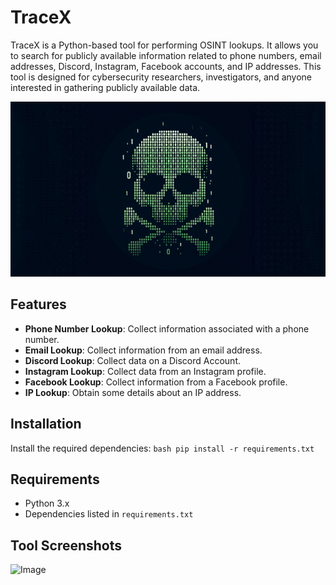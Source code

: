 # TraceX

TraceX is a Python-based tool for performing OSINT lookups. It allows you to search for publicly available information related to phone numbers, email addresses, Discord, Instagram, Facebook accounts, and IP addresses. This tool is designed for cybersecurity researchers, investigators, and anyone interested in gathering publicly available data.

![Image](./n2kxjonny.jpg)


## Features

- **Phone Number Lookup**: Collect information associated with a phone number.
- **Email Lookup**: Collect information from an email address.
- **Discord Lookup**: Collect data on a Discord Account.
- **Instagram Lookup**: Collect data from an Instagram profile.
- **Facebook Lookup**: Collect information from a Facebook profile.
- **IP Lookup**: Obtain some details about an IP address.

## Installation


Install the required dependencies:
    ```bash
    pip install -r requirements.txt
    ```

## Requirements

- Python 3.x
- Dependencies listed in `requirements.txt`

## Tool Screenshots

![Image](./Tool-Image.jpg)
